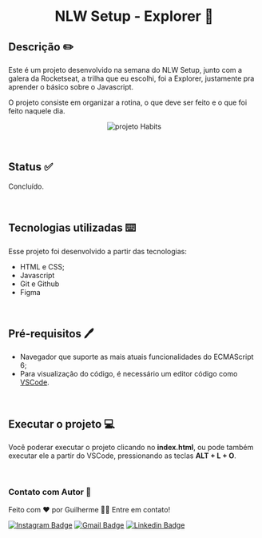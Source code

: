 # <p align="center"> NLW Setup - Explorer 🏃 </p>



## Descrição ✏️

Este é um projeto desenvolvido na semana do NLW Setup, junto com a galera da Rocketseat, a trilha que eu escolhi, foi a Explorer, justamente pra aprender o básico sobre o Javascript.

O projeto consiste em organizar a rotina, o que deve ser feito e o que foi feito naquele dia. 

<p align="center">
    <img alt="projeto Habits" src="./.github/preview.jpg">
</p>

<br>

## Status ✅

Concluído.

<br>

## Tecnologias utilizadas ⌨️

Esse projeto foi desenvolvido a partir das tecnologias:
- HTML e CSS;
- Javascript
- Git e Github
- Figma

<br>

## Pré-requisitos 🖊️

- Navegador que suporte as mais atuais funcionalidades do ECMAScript 6;
- Para visualização do código, é necessário um editor código como <a href="https://code.visualstudio.com/">VSCode</a>.

<br>

## Executar o projeto 💻

Você poderar executar o projeto clicando no <strong>index.html</strong>, ou pode também executar ele a partir do VSCode, pressionando as teclas <strong>ALT + L + O</strong>.

<br>

### Contato com Autor 📩

Feito com ❤️ por Guilherme 👋🏽 Entre em contato!

[![Instagram Badge](https://img.shields.io/badge/@nastyboygui-E4405F?style=for-the-badge&logo=instagram&logoColor=white&link=https://www.instagram.com/nastyboygui/)](https://www.instagram.com/nastyboygui/) [![Gmail Badge](https://img.shields.io/badge/guilhermesouzadossantos11@gmail.com-D14836?style=for-the-badge&logo=gmail&logoColor=white&link=mailto:guilhermesouzadossantos11@gmail.com)](mailto:guilhermesouzadossantos11@gmail.com) [![Linkedin Badge](https://img.shields.io/badge/Guilherme-0077B5?style=for-the-badge&logo=linkedin&logoColor=white&link=https://www.linkedin.com/in/guilhermesouzadossantos/)](https://www.linkedin.com/in/guilhermesouzadossantos/) 